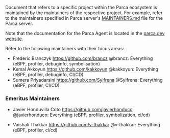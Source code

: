 Document that refers to a specific project within the Parca ecosystem
is maintained by the maintainers of the respective project. For example, refer
to the maintainers specified in Parca server's
[MAINTAINERS.md](https://github.com/parca/parca/blob/main/MAINTAINERS.md)
file for the Parca server.

Note that the documentation for the Parca Agent is located in the [parca.dev website](https://www.parca.dev/docs/overview).

Refer to the following maintainers with their focus areas:

* Frederic Branczyk <https://github.com/brancz> @brancz: Everything (eBPF, profiler, debuginfo, symbolisation)
* Kemal Akkoyun <https://github.com/kakkoyun> @kakkoyun: Everything (eBPF, profiler, debuginfo, CI/CD)
* Sumera Priyadarsini <https://github.com/Sylfrena> @Sylfrena: Everything (eBPF, profiler, CI/CD)

### Emeritus Maintainers

* Javier Honduvilla Coto <https://github.com/javierhonduco> @javierhonduco: Everything (eBPF, profiler, symbolization, ci/cd)

* Vaishali Thakkar <https://github.com/v-thakkar> @v-thakkar: Everything (eBPF, profiler, ci/cd)
